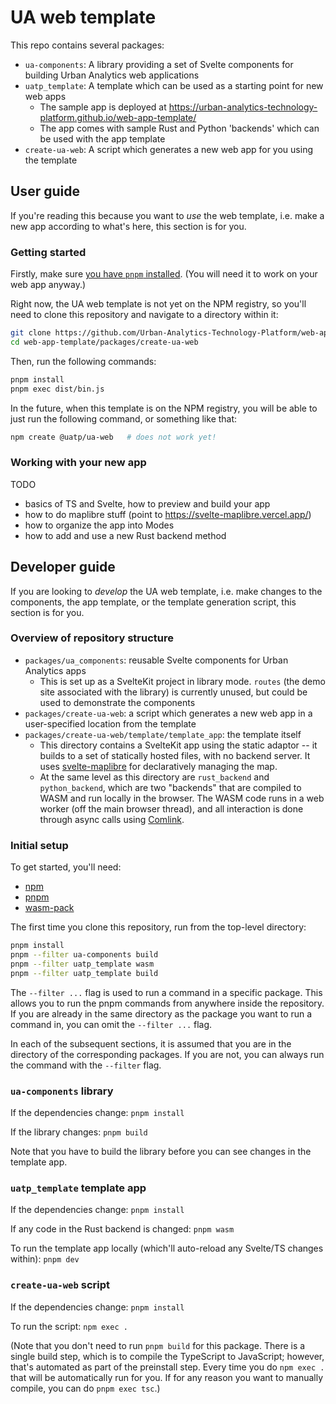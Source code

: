 # UA web template

This repo contains several packages:

- `ua-components`: A library providing a set of Svelte components for building Urban Analytics web applications
- `uatp_template`: A template which can be used as a starting point for new web apps
  - The sample app is deployed at <https://urban-analytics-technology-platform.github.io/web-app-template/>
  - The app comes with sample Rust and Python 'backends' which can be used with the app template
- `create-ua-web`: A script which generates a new web app for you using the template


## User guide

If you're reading this because you want to _use_ the web template, i.e. make a new app according to what's here, this section is for you.

### Getting started

Firstly, make sure [you have `pnpm` installed](https://pnpm.io/installation).
(You will need it to work on your web app anyway.)

Right now, the UA web template is not yet on the NPM registry, so you'll need to clone this repository and navigate to a directory within it:

```bash
git clone https://github.com/Urban-Analytics-Technology-Platform/web-app-template.git
cd web-app-template/packages/create-ua-web
```

Then, run the following commands:

```bash
pnpm install
pnpm exec dist/bin.js
```

In the future, when this template is on the NPM registry, you will be able to just run the following command, or something like that:

```bash
npm create @uatp/ua-web   # does not work yet!
```

### Working with your new app

TODO

- basics of TS and Svelte, how to preview and build your app
- how to do maplibre stuff (point to <https://svelte-maplibre.vercel.app/>)
- how to organize the app into Modes
- how to add and use a new Rust backend method


## Developer guide

If you are looking to _develop_ the UA web template, i.e. make changes to the components, the app template, or the template generation script, this section is for you.

### Overview of repository structure

- `packages/ua_components`: reusable Svelte components for Urban Analytics apps
  - This is set up as a SvelteKit project in library mode. `routes` (the demo site associated with the library) is currently unused, but could be used to demonstrate the components
- `packages/create-ua-web`: a script which generates a new web app in a user-specified location from the template
- `packages/create-ua-web/template/template_app`: the template itself
  - This directory contains a SvelteKit app using the static adaptor -- it builds to a set of statically hosted files, with no backend server. It uses [svelte-maplibre](https://github.com/dimfeld/svelte-maplibre/) for declaratively managing the map.
  - At the same level as this directory are `rust_backend` and `python_backend`, which are two "backends" that are compiled to WASM and run locally in the browser. The WASM code runs in a web worker (off the main browser thread), and all interaction is done through async calls using [Comlink](https://github.com/GoogleChromeLabs/comlink).

### Initial setup

To get started, you'll need:

- [npm](https://docs.npmjs.com/downloading-and-installing-node-js-and-npm)
- [pnpm](https://pnpm.io/installation)
- [wasm-pack](https://rustwasm.github.io/wasm-pack/installer/)

The first time you clone this repository, run from the top-level directory:

```bash
pnpm install
pnpm --filter ua-components build
pnpm --filter uatp_template wasm
pnpm --filter uatp_template build
```

The `--filter ...` flag is used to run a command in a specific package.
This allows you to run the pnpm commands from anywhere inside the repository.
If you are already in the same directory as the package you want to run a command in, you can omit the `--filter ...` flag.

In each of the subsequent sections, it is assumed that you are in the directory of the corresponding packages.
If you are not, you can always run the command with the `--filter` flag.

### `ua-components` library

If the dependencies change: `pnpm install`

If the library changes: `pnpm build`

Note that you have to build the library before you can see changes in the template app.

### `uatp_template` template app

If the dependencies change: `pnpm install`

If any code in the Rust backend is changed: `pnpm wasm`

To run the template app locally (which'll auto-reload any Svelte/TS changes within): `pnpm dev`

### `create-ua-web` script

If the dependencies change: `pnpm install`

To run the script: `npm exec .`

(Note that you don't need to run `pnpm build` for this package. There is a single build step, which is to compile the TypeScript to JavaScript; however, that's automated as part of the preinstall step. Every time you do `npm exec .` that will be automatically run for you. If for any reason you want to manually compile, you can do `pnpm exec tsc`.)
